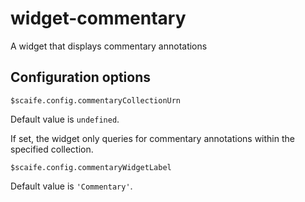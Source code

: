 # widget-commentary

A widget that displays commentary annotations

## Configuration options

`$scaife.config.commentaryCollectionUrn`

Default value is `undefined`.

If set, the widget only queries for commentary annotations
within the specified collection.

`$scaife.config.commentaryWidgetLabel`

Default value is `'Commentary'`.
